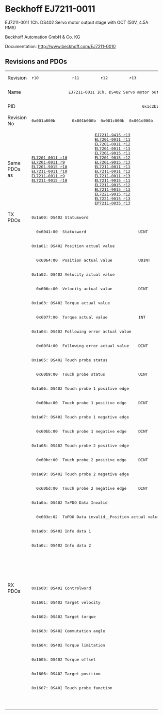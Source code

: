 # Beckhoff EJ7211-0011

EJ7211-0011 1Ch. DS402 Servo motor output stage with OCT (50V, 4.5A RMS)

Beckhoff Automation GmbH & Co. KG

Documentation: <a href="http://www.beckhoff.com/EJ7211-0010">http://www.beckhoff.com/EJ7211-0010</a>

## Revisions and PDOs
<table>
<tr >
<td class="first">Revision</td>
<td ><pre>r10</pre></td>
<td ><pre>r11</pre></td>
<td ><pre>r12</pre></td>
<td ><pre>r13</pre></td>
<td ><pre>r14</pre></td>
<td ><pre>r15</pre></td>
<td ><pre>r16</pre></td>
</tr>
<tr >
<td class="first">Name</td>
<td  colspan=7 align="center"><pre>EJ7211-0011 1Ch. DS402 Servo motor output stage with OCT (50V, 4.5A RMS)</pre></td>
</tr>
<tr >
<td class="first">PID</td>
<td  colspan=7 align="center"><pre>0x1c2b2852</pre></td>
</tr>
<tr >
<td class="first">Revision No</td>
<td ><pre>0x001a000b</pre></td>
<td ><pre>0x001b000b</pre></td>
<td ><pre>0x001c000b</pre></td>
<td ><pre>0x001d000b</pre></td>
<td ><pre>0x001e000b</pre></td>
<td ><pre>0x001f000b</pre></td>
<td ><pre>0x0020000b</pre></td>
</tr>
<tr >
<td class="first">Same PDOs as</td>
<td ><pre><a href="EL7201-0011">EL7201-0011 r10</a><br/><a href="EL7201-0011">EL7201-0011 r9</a><br/><a href="EL7201-9015">EL7201-9015 r10</a><br/><a href="EL7211-0011">EL7211-0011 r10</a><br/><a href="EL7211-0011">EL7211-0011 r9</a><br/><a href="EL7211-9015">EL7211-9015 r10</a></pre></td>
<td  colspan=3 align="center"><pre><a href="EJ7211-9415">EJ7211-9415 r13</a><br/><a href="EL7201-0011">EL7201-0011 r11</a><br/><a href="EL7201-0011">EL7201-0011 r12</a><br/><a href="EL7201-0011">EL7201-0011 r13</a><br/><a href="EL7201-9015">EL7201-9015 r11</a><br/><a href="EL7201-9015">EL7201-9015 r12</a><br/><a href="EL7201-9015">EL7201-9015 r13</a><br/><a href="EL7211-0011">EL7211-0011 r11</a><br/><a href="EL7211-0011">EL7211-0011 r12</a><br/><a href="EL7211-0011">EL7211-0011 r13</a><br/><a href="EL7211-9015">EL7211-9015 r11</a><br/><a href="EL7211-9015">EL7211-9015 r12</a><br/><a href="EL7211-9015">EL7211-9015 r13</a><br/><a href="EL7221-9015">EL7221-9015 r12</a><br/><a href="EL7221-9015">EL7221-9015 r13</a><br/><a href="EP7211-0035">EP7211-0035 r13</a></pre></td>
<td  colspan=2 align="center"><pre><a href="EJ7211-9415">EJ7211-9415 r14</a><br/><a href="EJ7211-9415">EJ7211-9415 r15</a><br/><a href="EL7201-0011">EL7201-0011 r14</a><br/><a href="EL7201-0011">EL7201-0011 r15</a><br/><a href="EL7201-9015">EL7201-9015 r14</a><br/><a href="EL7201-9015">EL7201-9015 r15</a><br/><a href="EL7211-0011">EL7211-0011 r14</a><br/><a href="EL7211-0011">EL7211-0011 r15</a><br/><a href="EL7211-9015">EL7211-9015 r14</a><br/><a href="EL7211-9015">EL7211-9015 r15</a><br/><a href="EL7221-9015">EL7221-9015 r14</a><br/><a href="EL7221-9015">EL7221-9015 r15</a><br/><a href="EP7211-0035">EP7211-0035 r14</a><br/><a href="EP7211-0035">EP7211-0035 r15</a></pre></td>
<td ><pre><a href="EJ7211-9415">EJ7211-9415 r16</a><br/><a href="EL7201-0011">EL7201-0011 r16</a><br/><a href="EL7201-9015">EL7201-9015 r16</a><br/><a href="EL7211-0011">EL7211-0011 r16</a><br/><a href="EL7211-9015">EL7211-9015 r16</a><br/><a href="EL7221-9015">EL7221-9015 r16</a><br/><a href="EP7211-0035">EP7211-0035 r16</a></pre></td>
</tr>
<tr class="txpdo pdosection">
<td class="first" rowspan=26 valign=top>TX PDOs</td>
<td colspan=7 align="left"><pre>0x1a00: DS402 Statusword</pre></td>
<td></td>
</tr>
<tr class="txpdo">
<td class="first" colspan=7 align="left"><pre>  0x6041:00  Statusword                      UINT</pre></td>
</tr>
<tr class="txpdo pdosection">
<td class="first" colspan=7 align="left"><pre>0x1a01: DS402 Position actual value</pre></td>
</tr>
<tr class="txpdo">
<td class="first" colspan=7 align="left"><pre>  0x6064:00  Position actual value           UDINT</pre></td>
</tr>
<tr class="txpdo pdosection">
<td class="first" colspan=7 align="left"><pre>0x1a02: DS402 Velocity actual value</pre></td>
</tr>
<tr class="txpdo">
<td class="first" colspan=7 align="left"><pre>  0x606c:00  Velocity actual value           DINT</pre></td>
</tr>
<tr class="txpdo pdosection">
<td class="first" colspan=7 align="left"><pre>0x1a03: DS402 Torque actual value</pre></td>
</tr>
<tr class="txpdo">
<td class="first" colspan=7 align="left"><pre>  0x6077:00  Torque actual value             INT</pre></td>
</tr>
<tr class="txpdo pdosection">
<td class="first" colspan=7 align="left"><pre>0x1a04: DS402 Following error actual value</pre></td>
</tr>
<tr class="txpdo">
<td class="first" colspan=7 align="left"><pre>  0x60f4:00  Following error actual value    DINT</pre></td>
</tr>
<tr class="txpdo pdosection">
<td class="first" colspan=7 align="left"><pre>0x1a05: DS402 Touch probe status</pre></td>
</tr>
<tr class="txpdo">
<td class="first" colspan=7 align="left"><pre>  0x60b9:00  Touch probe status              UINT</pre></td>
</tr>
<tr class="txpdo pdosection">
<td class="first" colspan=7 align="left"><pre>0x1a06: DS402 Touch probe 1 positive edge</pre></td>
</tr>
<tr class="txpdo">
<td class="first" colspan=7 align="left"><pre>  0x60ba:00  Touch probe 1 positive edge     DINT</pre></td>
</tr>
<tr class="txpdo pdosection">
<td class="first" colspan=7 align="left"><pre>0x1a07: DS402 Touch probe 1 negative edge</pre></td>
</tr>
<tr class="txpdo">
<td class="first" colspan=7 align="left"><pre>  0x60bb:00  Touch probe 1 negative edge     DINT</pre></td>
</tr>
<tr class="txpdo pdosection">
<td class="first" colspan=7 align="left"><pre>0x1a08: DS402 Touch probe 2 positive edge</pre></td>
</tr>
<tr class="txpdo">
<td class="first" colspan=7 align="left"><pre>  0x60bc:00  Touch probe 2 positive edge     DINT</pre></td>
</tr>
<tr class="txpdo pdosection">
<td class="first" colspan=7 align="left"><pre>0x1a09: DS402 Touch probe 2 negative edge</pre></td>
</tr>
<tr class="txpdo">
<td class="first" colspan=7 align="left"><pre>  0x60bd:00  Touch probe 2 negative edge     DINT</pre></td>
</tr>
<tr class="txpdo pdosection">
<td class="first" colspan=7 align="left"><pre>0x1a0a: DS402 TxPDO Data Invalid</pre></td>
</tr>
<tr class="txpdo">
<td class="first" colspan=7 align="left"><pre>  0x603e:02  TxPDO Data invalid__Position actual value  BOOL</pre></td>
</tr>
<tr class="txpdo pdosection">
<td class="first" colspan=7 align="left"><pre>0x1a0b: DS402 Info data 1</pre></td>
</tr>
<tr class="txpdo pdosection">
<td class="first" colspan=7 align="left"><pre>0x1a0c: DS402 Info data 2</pre></td>
</tr>
<tr class="txpdo pdosection">
<td class="first" colspan=4 align="left"></td>
<td  colspan=3 align="left"><pre>0x1a0e: DS402 Modes of operation display</pre></td>
</tr>
<tr class="txpdo">
<td class="first" colspan=4 align="left"></td>
<td  colspan=3 align="left"><pre>  0x6061:00  Modes of operation display      USINT</pre></td>
</tr>
<tr class="rxpdo pdosection">
<td class="first" rowspan=9 valign=top>RX PDOs</td>
<td colspan=7 align="left"><pre>0x1600: DS402 Controlword</pre></td>
<td></td>
</tr>
<tr class="rxpdo pdosection">
<td class="first" colspan=7 align="left"><pre>0x1601: DS402 Target velocity</pre></td>
</tr>
<tr class="rxpdo pdosection">
<td class="first" colspan=7 align="left"><pre>0x1602: DS402 Target torque</pre></td>
</tr>
<tr class="rxpdo pdosection">
<td class="first" colspan=7 align="left"><pre>0x1603: DS402 Commutation angle</pre></td>
</tr>
<tr class="rxpdo pdosection">
<td class="first" colspan=7 align="left"><pre>0x1604: DS402 Torque limitation</pre></td>
</tr>
<tr class="rxpdo pdosection">
<td class="first" colspan=7 align="left"><pre>0x1605: DS402 Torque offset</pre></td>
</tr>
<tr class="rxpdo pdosection">
<td class="first" colspan=7 align="left"><pre>0x1606: DS402 Target position</pre></td>
</tr>
<tr class="rxpdo pdosection">
<td class="first" colspan=7 align="left"><pre>0x1607: DS402 Touch probe function</pre></td>
</tr>
<tr class="rxpdo pdosection">
<td class="first" colspan=4 align="left"></td>
<td  colspan=3 align="left"><pre>0x1608: DS402 Modes of operation</pre></td>
</tr>
</table>
